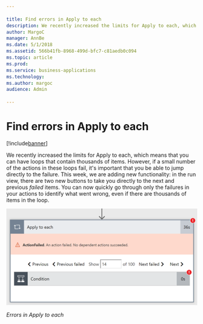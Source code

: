 ```yaml
---

title: Find errors in Apply to each
description: We recently increased the limits for Apply to each, which means that you can have loops that contain thousands of items.
author: MargoC
manager: AnnBe
ms.date: 5/1/2018
ms.assetid: 566b41fb-8968-499d-bfc7-c81aedb0c094
ms.topic: article
ms.prod: 
ms.service: business-applications
ms.technology: 
ms.author: margoc
audience: Admin

---
```

#  Find errors in Apply to each




[!include[banner](../../../includes/banner.md)]

We recently increased the limits for Apply to each, which means that you can
have loops that contain thousands of items. However, if a small number of the
actions in these loops fail, it's important that you be able to jump directly to
the failure. This week, we are adding new functionality: in the run view, there
are two new buttons to take you directly to the next and previous *failed*
items. You can now quickly go through only the failures in your actions to
identify what went wrong, even if there are thousands of items in the loop.

![Apply to each errors](media/find-errors-apply-to-each-1.png "Apply to each errors")

*Errors in Apply to each*
